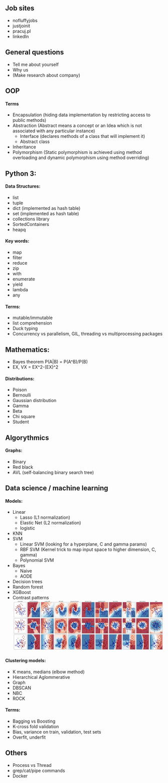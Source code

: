 ## Job sites
* nofluffyjobs
* justjoinit
* pracuj.pl
* linkedIn

## General questions
* Tell me about yourself
* Why us
* (Make research about company)

## OOP
#### Terms
* Encapsulation (hiding data implementation by restricting access to public methods)
* Abstraction (Abstract means a concept or an Idea which is not associated with any particular instance)
  * Interface (declares methods of a class that will implement it)
  * Abstract class
* Inheritance
* Polymorphism (Static polymorphism is achieved using method overloading and dynamic polymorphism using method overriding)


## Python 3:
#### Data Structures:
* list
* tuple
* dict (implemented as hash table)
* set  (implemented as hash table)
* collections library
* SortedContainers
* heapq

#### Key words:
* map
* filter
* reduce
* zip
* with
* enumerate
* yield
* lambda
* any

#### Terms:
* mutable/immutable
* list comprehension 
* Duck  typing
* Concurrency vs parallelism, GIL, threading vs multiprocessing packages

## Mathematics:
* Bayes theorem P(A|B) = P(A^B)/P(B)
* EX, VX = EX^2-(EX)^2
#### Distributions:
* Poison
* Bernoulli
* Gaussian distribution
* Gamma
* Beta
* Chi square
* Student

## Algorythmics
#### Graphs:
* Binary
* Red black
* AVL (self-balancing binary search tree)

## Data science / machine learning
#### Models:
* Linear
  - Lasso (L1 normalization)
  - Elastic Net (L2 normalization)
  - logistic
* KNN
* SVM 
  - Linear SVM (looking for a hyperplane, C and gamma params)
  - RBF SVM (Kernel trick to map input space to higher dimension, C, gamma)
  - Polynomial SVM
* Bayes
  - Naive  
  - AODE  
* Decision trees
* Random forest
* XGBoost
* Contrast patterns
![Screenshot](images/classifier_comparison.png?raw=true "Title")
#### Clustering models: 
* K means, medians (elbow method)
* Hierarchical Aglommerative
* Graph
* DBSCAN
* NBC
* ROCK
#### Terms:
* Bagging vs Boosting
* K-cross fold validation
* Bias, variance on train, validation, test sets
* Overfit, underfit


## Others
* Process vs Thread
* grep/cat/pipe commands
* Docker
